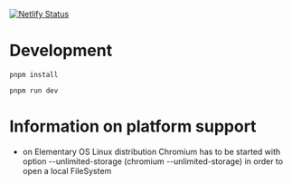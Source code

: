 [![Netlify Status](https://api.netlify.com/api/v1/badges/97257f5d-1ddc-4318-a2f2-def9a8be7bf1/deploy-status)](https://app.netlify.com/sites/doclea/deploys)

# Development

```
pnpm install
```

```
pnpm run dev
```

# Information on platform support

- on Elementary OS Linux distribution Chromium has to be started with option --unlimited-storage (chromium --unlimited-storage) in order to open a local FileSystem
